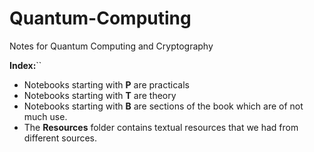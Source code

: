 # Quantum-Computing
Notes for Quantum Computing and Cryptography

**Index:**``

- Notebooks starting with **P** are practicals
- Notebooks starting with **T** are theory
- Notebooks starting with **B** are sections of the book which are of not much use.
- The **Resources** folder contains textual resources that we had from different sources.
